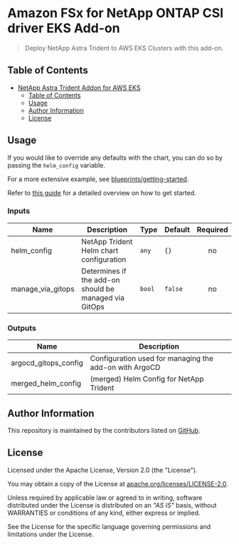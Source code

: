 # Amazon FSx for NetApp ONTAP CSI driver EKS Add-on

> Deploy NetApp Astra Trident to AWS EKS Clusters with this add-on.

## Table of Contents

- [NetApp Astra Trident Addon for AWS EKS](#netapp-trident-addon-for-aws-eks)
  - [Table of Contents](#table-of-contents)
  - [Usage](#usage)
  - [Author Information](#author-information)
  - [License](#license)

## Usage

If you would like to override any defaults with the chart, you can do so by passing the `helm_config` variable.

For a more extensive example, see [blueprints/getting-started](./blueprints/getting-started/).


Refer to [this guide](https://docs.netapp.com/us-en/trident/trident-use/trident-fsx.html#drivers) for a detailed overview on how to get started.

<!-- BEGIN_TF_DOCS -->
### Inputs

| Name | Description | Type | Default | Required |
|------|-------------|------|---------|:--------:|
| helm_config | NetApp Trident Helm chart configuration | `any` | `{}` | no |
| manage_via_gitops | Determines if the add-on should be managed via GitOps | `bool` | `false` | no |

### Outputs

| Name | Description |
|------|-------------|
| argocd_gitops_config | Configuration used for managing the add-on with ArgoCD |
| merged_helm_config | (merged) Helm Config for NetApp Trident |
<!-- END_TF_DOCS -->

## Author Information

This repository is maintained by the contributors listed on [GitHub](https://github.com/NetApp/terraform-aws-netapp-fsxn-eks-addon/graphs/contributors).

## License

Licensed under the Apache License, Version 2.0 (the "License").

You may obtain a copy of the License at [apache.org/licenses/LICENSE-2.0](http://www.apache.org/licenses/LICENSE-2.0).

Unless required by applicable law or agreed to in writing, software distributed under the License is distributed on an _"AS IS"_ basis, without WARRANTIES or conditions of any kind, either express or implied.

See the License for the specific language governing permissions and limitations under the License.
